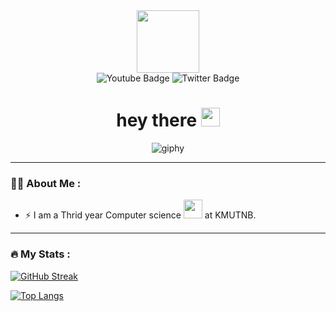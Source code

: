 

<div id="header" align="center">
  <img src="https://media.giphy.com/media/M9gbBd9nbDrOTu1Mqx/giphy.gif" width="100"/>
</div>
<div id="badges" align="center">
  
  <img src="https://img.shields.io/badge/YouTube-red?style=for-the-badge&logo=youtube&logoColor=white" alt="Youtube Badge"/>
  <img src="https://img.shields.io/badge/Twitter-blue?style=for-the-badge&logo=twitter&logoColor=white" alt="Twitter Badge"/>
  <br>
  <img src="https://komarev.com/ghpvc/?username=Suzx057&style=flat-square&color=blue" alt=""/>

</div>
<h1 align="center">
  hey there
  <img src="https://media.giphy.com/media/hvRJCLFzcasrR4ia7z/giphy.gif" width="30px"/>
</h1>

<div align="center">
  
![giphy](https://github.com/Suzx057/Suzx057/assets/97391235/9082eebe-a63f-4698-a9f4-f5c409e9d0a9)

</div>






---

### :woman_technologist: About Me :

- :zap: I am a Thrid year Computer science <img src="https://media.giphy.com/media/WUlplcMpOCEmTGBtBW/giphy.gif" width="30"> at KMUTNB.
  

---

### :fire: My Stats :

[![GitHub Streak](http://github-readme-streak-stats.herokuapp.com?user=Suzx057&theme=dark&background=000000)](https://git.io/streak-stats)

[![Top Langs](https://github-readme-stats.vercel.app/api/top-langs/?username=your-github-username&layout=compact&theme=vision-friendly-dark)](https://github.com/anuraghazra/github-readme-stats)






